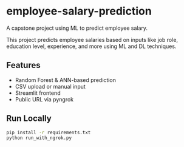 # employee-salary-prediction
A capstone project using ML to predict employee salary.

This project predicts employee salaries based on inputs like job role, education level, experience, and more using ML and DL techniques.

## Features
- Random Forest & ANN-based prediction
- CSV upload or manual input
- Streamlit frontend
- Public URL via pyngrok

## Run Locally
```bash
pip install -r requirements.txt
python run_with_ngrok.py

